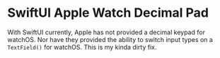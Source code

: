 # SwiftUI Apple Watch Decimal Pad

With SwiftUI currently, Apple has not provided a decimal keypad for watchOS. Nor have they provided the ability to switch input types on a `TextField()` for watchOS. This is my kinda dirty fix. 
